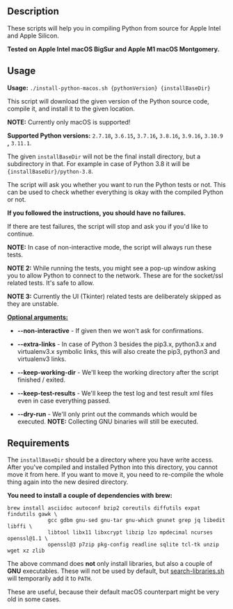 ## Description

These scripts will help you in compiling Python from source for Apple Intel and Apple Silicon.

**Tested on Apple Intel macOS BigSur and Apple M1 macOS Montgomery.**

## Usage

**Usage:** `./install-python-macos.sh {pythonVersion} {installBaseDir}`

This script will download the given version of the Python source code, compile it, and install it to the given location.

**NOTE:** Currently only macOS is supported!

**Supported Python versions:** `2.7.18`**,** `3.6.15`**,** `3.7.16`**,** `3.8.16`**,** `3.9.16`**,** `3.10.9`
**,** `3.11.1`.

The given `installBaseDir` will not be the final install directory, but a subdirectory in that.
For example in case of Python 3.8 it will be `{installBaseDir}/python-3.8`.

The script will ask you whether you want to run the Python tests or not.
This can be used to check whether everything is okay with the compiled Python or not.

**If you followed the instructions, you should have no failures.**

If there are test failures, the script will stop and ask you if you'd like to continue.

**NOTE:** In case of non-interactive mode, the script will always run these tests.

**NOTE 2:** While running the tests, you might see a pop-up window asking you to allow Python to connect to the network.
These are for the socket/ssl related tests. It's safe to allow.

**NOTE 3:** Currently the UI (Tkinter) related tests are deliberately skipped as they are unstable.

<ins>**Optional arguments:**</ins>

* **--non-interactive** - If given then we won't ask for confirmations.

* **--extra-links** - In case of Python 3 besides the pip3.x, python3.x and virtualenv3.x symbolic links, this will also
  create the pip3, python3 and virtualenv3 links.

* **--keep-working-dir** - We'll keep the working directory after the script finished / exited.

* **--keep-test-results** - We'll keep the test log and test result xml files even in case everything passed.

* **--dry-run** - We'll only print out the commands which would be executed. **NOTE:** Collecting GNU binaries will
  still be executed.

## Requirements

The `installBaseDir` should be a directory where you have write access.
After you've compiled and installed Python into this directory, you cannot move it from here.
If you want to move it, you need to re-compile the whole thing again into the new desired directory.

**You need to install a couple of dependencies with brew:**

```shell
brew install asciidoc autoconf bzip2 coreutils diffutils expat findutils gawk \
             gcc gdbm gnu-sed gnu-tar gnu-which gnunet grep jq libedit libffi \
             libtool libx11 libxcrypt libzip lzo mpdecimal ncurses openssl@1.1 \
             openssl@3 p7zip pkg-config readline sqlite tcl-tk unzip wget xz zlib
```

The above command does **not** only install libraries, but also a couple of **GNU** executables.
These will not be used by default, but [search-libraries.sh](libraries/search-libraries.sh) will temporarily add it to
`PATH`.

These are useful, because their default macOS counterpart might be very old in some cases.
